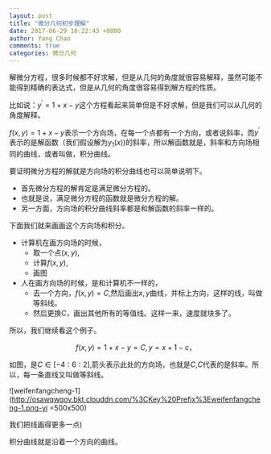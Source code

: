 ```yaml
---
layout: post
title: "微分几何初步理解"
date: 2017-06-29 10:22:43 +0800
author: Yang Chao
comments: true
categories: 微分几何
---
```


解微分方程，很多时候都不好求解，但是从几何的角度就很容易解释，虽然可能不能得到精确的表达式，但是从几何的角度很容易得到解方程的性质。

比如说：$y^{'}=1+x-y$这个方程看起来简单但是不好求解，但是我们可以从几何的角度解释。

$f(x, y) = 1+x-y$表示一个方向场，在每一个点都有一个方向，或者说斜率，而$y^{'}$表示的是解函数（我们假设解为$y_1(x)$)的斜率，所以解函数就是，斜率和方向场相同的曲线，或者叫做，积分曲线。

要证明微分方程的解就是方向场的积分曲线也可以简单说明下。

- 首先微分方程的解肯定是满足微分方程的。
- 也就是说，满足微分方程的函数就是微分方程的解。
- 另一方面，方向场的积分曲线斜率都是和解函数的斜率一样的。

下面我们就来画画这个方向场和积分。

- 计算机在画方向场的时候，
  - 取一个点$(x, y)$,
  - 计算$f(x, y)$,
  - 画图
- 人在画方向场的时候，是和计算机不一样的，
  - 去一个方向，$f(x, y) = C$,然后画出$x, y$曲线，并标上方向，这样的线，叫做等斜线。
  - 然后更换C，画出其他所有的等值线。这样一来，速度就块多了。

所以，我们继续看这个例子。


$$
f(x, y)=1+x-y = C , y = x+1-c，
$$




如图，是$C\in [-4:6:2]$,箭头表示此处的方向场，也就是$C$,$C$代表的是斜率。所以，每一条直线又叫做等斜线。

![weifenfangcheng-1](http://osawqwqov.bkt.clouddn.com/%3CKey%20Prefix%3Eweifenfangcheng-1.png-yi =500x500)





我们把线画得更多一点)

积分曲线就是沿着一个方向的曲线。